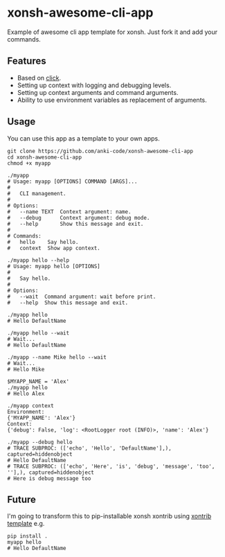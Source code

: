 # xonsh-awesome-cli-app

Example of awesome cli app template for xonsh. Just fork it and add your commands.

## Features

* Based on [click](https://click.palletsprojects.com).
* Setting up context with logging and debugging levels.
* Setting up context arguments and command arguments.
* Ability to use environment variables as replacement of arguments.

## Usage

You can use this app as a template to your own apps.

```xsh
git clone https://github.com/anki-code/xonsh-awesome-cli-app
cd xonsh-awesome-cli-app
chmod +x myapp

./myapp
# Usage: myapp [OPTIONS] COMMAND [ARGS]...
# 
#   CLI management.
# 
# Options:
#   --name TEXT  Context argument: name.
#   --debug      Context argument: debug mode.
#   --help       Show this message and exit.
# 
# Commands:
#   hello    Say hello.
#   context  Show app context.

./myapp hello --help
# Usage: myapp hello [OPTIONS]
# 
#   Say hello.
# 
# Options:
#   --wait  Command argument: wait before print.
#   --help  Show this message and exit.

./myapp hello
# Hello DefaultName

./myapp hello --wait
# Wait...
# Hello DefaultName

./myapp --name Mike hello --wait
# Wait...
# Hello Mike

$MYAPP_NAME = 'Alex'
./myapp hello
# Hello Alex

./myapp context
Environment:
{'MYAPP_NAME': 'Alex'}
Context:
{'debug': False, 'log': <RootLogger root (INFO)>, 'name': 'Alex'}

./myapp --debug hello
# TRACE SUBPROC: (['echo', 'Hello', 'DefaultName'],), captured=hiddenobject
# Hello DefaultName
# TRACE SUBPROC: (['echo', 'Here', 'is', 'debug', 'message', 'too', ''],), captured=hiddenobject
# Here is debug message too
```

## Future

I'm going to transform this to pip-installable xonsh xontrib using [xontrib template](https://github.com/xonsh/xontrib-template) e.g.
```xsh
pip install .
myapp hello
# Hello DefaultName
```
